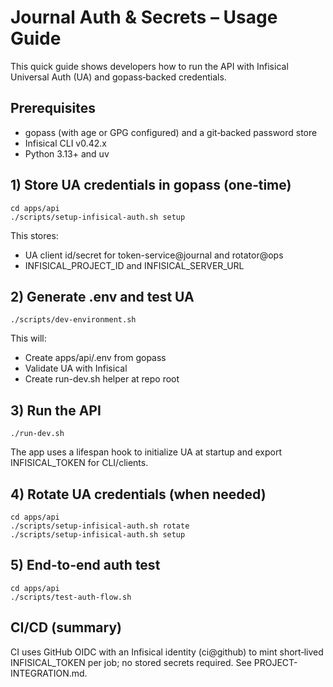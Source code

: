 # Journal Auth & Secrets – Usage Guide

This quick guide shows developers how to run the API with Infisical Universal Auth (UA) and gopass‑backed credentials.

## Prerequisites

- gopass (with age or GPG configured) and a git‑backed password store
- Infisical CLI v0.42.x
- Python 3.13+ and uv

## 1) Store UA credentials in gopass (one‑time)

```
cd apps/api
./scripts/setup-infisical-auth.sh setup
```

This stores:

- UA client id/secret for token-service@journal and rotator@ops
- INFISICAL_PROJECT_ID and INFISICAL_SERVER_URL

## 2) Generate .env and test UA

```
./scripts/dev-environment.sh
```

This will:

- Create apps/api/.env from gopass
- Validate UA with Infisical
- Create run-dev.sh helper at repo root

## 3) Run the API

```
./run-dev.sh
```

The app uses a lifespan hook to initialize UA at startup and export INFISICAL_TOKEN for CLI/clients.

## 4) Rotate UA credentials (when needed)

```
cd apps/api
./scripts/setup-infisical-auth.sh rotate
./scripts/setup-infisical-auth.sh setup
```

## 5) End-to-end auth test

```
cd apps/api
./scripts/test-auth-flow.sh
```

## CI/CD (summary)

CI uses GitHub OIDC with an Infisical identity (ci@github) to mint short‑lived INFISICAL_TOKEN per job; no stored secrets required. See PROJECT-INTEGRATION.md.

